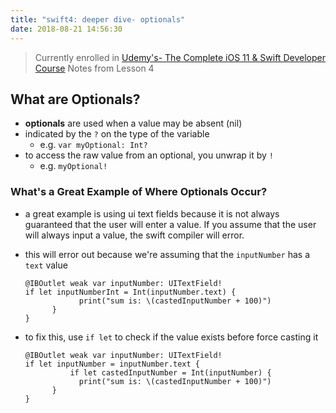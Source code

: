 ```yaml
---
title: "swift4: deeper dive- optionals"
date: 2018-08-21 14:56:30
---
```


> Currently enrolled in <a href="https://www.udemy.com/complete-ios-11-developer-course" target="_blank">Udemy's- The Complete iOS 11 & Swift Developer Course</a> Notes from Lesson 4

## What are Optionals?
* **optionals** are used when a value may be absent (nil)
* indicated by the `?` on the type of the variable
  * e.g. `var myOptional: Int?`
* to access the raw value from an optional, you unwrap it by `!`
  * e.g. `myOptional!`

### What's a Great Example of Where Optionals Occur?
  * a great example is using ui text fields because it is not always guaranteed that the user will enter a value. If you assume that the user will always input a value, the swift compiler will error.

  * this will error out because we're assuming that the `inputNumber` has a `text` value
  
    ``` 
    @IBOutlet weak var inputNumber: UITextField!
    if let inputNumberInt = Int(inputNumber.text) {
                print("sum is: \(castedInputNumber + 100)")
          }
    }
    ```


  * to fix this, use `if let` to check if the value exists before force casting it
  
    ``` 
    @IBOutlet weak var inputNumber: UITextField!
    if let inputNumber = inputNumber.text {
              if let castedInputNumber = Int(inputNumber) {
                print("sum is: \(castedInputNumber + 100)")
          }
    }
    ```
